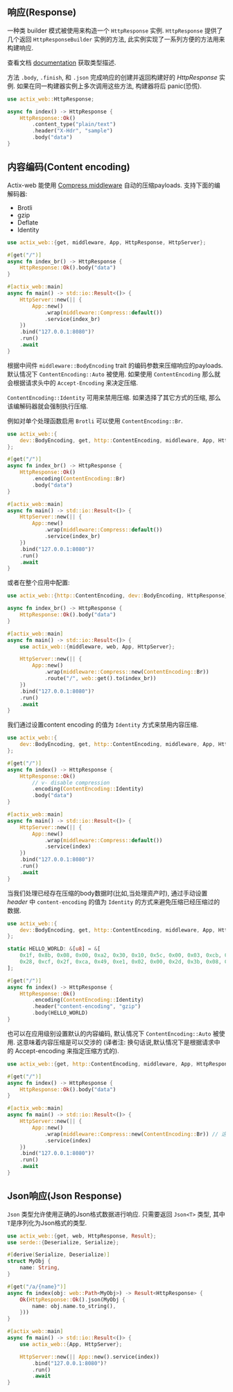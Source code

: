 ## 响应(Response)
一种类 builder 模式被使用来构造一个 `HttpResponse` 实例.  `HttpResponse` 提供了几个返回 `HttpResponseBuilder` 实例的方法,
此实例实现了一系列方便的方法用来构建响应.

查看文档 [documentation](https://docs.rs/actix-web/3/actix_web/dev/struct.HttpResponseBuilder.html) 获取类型描述.

方法 `.body`, `.finish`, 和 `.json` 完成响应的创建并返回构建好的 _HttpResponse_ 实例. 如果在同一构建器实例上多次调用这些方法,
构建器将后 panic(恐慌).

```rust
use actix_web::HttpResponse;

async fn index() -> HttpResponse {
    HttpResponse::Ok()
        .content_type("plain/text")
        .header("X-Hdr", "sample")
        .body("data")
}
```

## 内容编码(Content encoding)
Actix-web 能使用 [Compress middleware](https://docs.rs/actix-web/3/actix_web/middleware/struct.Compress.html) 自动的压缩payloads.
支持下面的编解码器:
* Brotli
* gzip
* Deflate
* Identity

```rust
use actix_web::{get, middleware, App, HttpResponse, HttpServer};

#[get("/")]
async fn index_br() -> HttpResponse {
    HttpResponse::Ok().body("data")
}

#[actix_web::main]
async fn main() -> std::io::Result<()> {
    HttpServer::new(|| {
        App::new()
            .wrap(middleware::Compress::default())
            .service(index_br)
    })
    .bind("127.0.0.1:8080")?
    .run()
    .await
}
```
根据中间件 `middleware::BodyEncoding` trait 的编码参数来压缩响应的payloads. 默认情况下 `ContentEncoding::Auto` 被使用. 如果使用
`ContentEncoding` 那么就会根据请求头中的 `Accept-Encoding` 来决定压缩.

`ContentEncoding::Identity` 可用来禁用压缩. 如果选择了其它方式的压缩, 那么该编解码器就会强制执行压缩.

例如对单个处理函数启用 `Brotli` 可以使用 `ContentEncoding::Br`.

```rust
use actix_web::{
    dev::BodyEncoding, get, http::ContentEncoding, middleware, App, HttpResponse, HttpServer,
};

#[get("/")]
async fn index_br() -> HttpResponse {
    HttpResponse::Ok()
        .encoding(ContentEncoding::Br)
        .body("data")
}

#[actix_web::main]
async fn main() -> std::io::Result<()> {
    HttpServer::new(|| {
        App::new()
            .wrap(middleware::Compress::default())
            .service(index_br)
    })
    .bind("127.0.0.1:8080")?
    .run()
    .await
}
```

或者在整个应用中配置:
```rust
use actix_web::{http::ContentEncoding, dev::BodyEncoding, HttpResponse};

async fn index_br() -> HttpResponse {
    HttpResponse::Ok().body("data")
}

#[actix_web::main]
async fn main() -> std::io::Result<()> {
    use actix_web::{middleware, web, App, HttpServer};

    HttpServer::new(|| {
        App::new()
            .wrap(middleware::Compress::new(ContentEncoding::Br))
            .route("/", web::get().to(index_br))
    })
    .bind("127.0.0.1:8080")?
    .run()
    .await
}
```

我们通过设置content encoding 的值为 `Identity` 方式来禁用内容压缩.

```rust
use actix_web::{
    dev::BodyEncoding, get, http::ContentEncoding, middleware, App, HttpResponse, HttpServer,
};

#[get("/")]
async fn index() -> HttpResponse {
    HttpResponse::Ok()
        // v- disable compression
        .encoding(ContentEncoding::Identity)
        .body("data")
}

#[actix_web::main]
async fn main() -> std::io::Result<()> {
    HttpServer::new(|| {
        App::new()
            .wrap(middleware::Compress::default())
            .service(index)
    })
    .bind("127.0.0.1:8080")?
    .run()
    .await
}
```

当我们处理已经存在压缩的body数据时(比如,当处理资产时), 通过手动设置 _header_ 中 `content-encoding` 的值为 `Identity` 的方式来避免压缩已经压缩过的数据.
```rust
use actix_web::{
    dev::BodyEncoding, get, http::ContentEncoding, middleware, App, HttpResponse, HttpServer,
};

static HELLO_WORLD: &[u8] = &[
    0x1f, 0x8b, 0x08, 0x00, 0xa2, 0x30, 0x10, 0x5c, 0x00, 0x03, 0xcb, 0x48, 0xcd, 0xc9, 0xc9, 0x57,
    0x28, 0xcf, 0x2f, 0xca, 0x49, 0xe1, 0x02, 0x00, 0x2d, 0x3b, 0x08, 0xaf, 0x0c, 0x00, 0x00, 0x00,
];

#[get("/")]
async fn index() -> HttpResponse {
    HttpResponse::Ok()
        .encoding(ContentEncoding::Identity)
        .header("content-encoding", "gzip")
        .body(HELLO_WORLD)
}
```

也可以在应用级别设置默认的内容编码, 默认情况下 `ContentEncoding::Auto` 被使用. 这意味着内容压缩是可以交涉的
(译者注: 换句话说,默认情况下是根据请求中的 Accept-encoding 来指定压缩方式的).

```rust
use actix_web::{get, http::ContentEncoding, middleware, App, HttpResponse, HttpServer};

#[get("/")]
async fn index() -> HttpResponse {
    HttpResponse::Ok().body("data")
}

#[actix_web::main]
async fn main() -> std::io::Result<()> {
    HttpServer::new(|| {
        App::new()
            .wrap(middleware::Compress::new(ContentEncoding::Br)) // 这里就是设置应用级别的编码压缩方式.
            .service(index)
    })
    .bind("127.0.0.1:8080")?
    .run()
    .await
}
```

## Json响应(Json Response)
`Json` 类型允许使用正确的Json格式数据进行响应. 只需要返回 `Json<T>` 类型, 其中`T`是序列化为Json格式的类型.
```rust
use actix_web::{get, web, HttpResponse, Result};
use serde::{Deserialize, Serialize};

#[derive(Serialize, Deserialize)]
struct MyObj {
    name: String,
}

#[get("/a/{name}")]
async fn index(obj: web::Path<MyObj>) -> Result<HttpResponse> {
    Ok(HttpResponse::Ok().json(MyObj {
        name: obj.name.to_string(),
    }))
}

#[actix_web::main]
async fn main() -> std::io::Result<()> {
    use actix_web::{App, HttpServer};

    HttpServer::new(|| App::new().service(index))
        .bind("127.0.0.1:8080")?
        .run()
        .await
}
```



